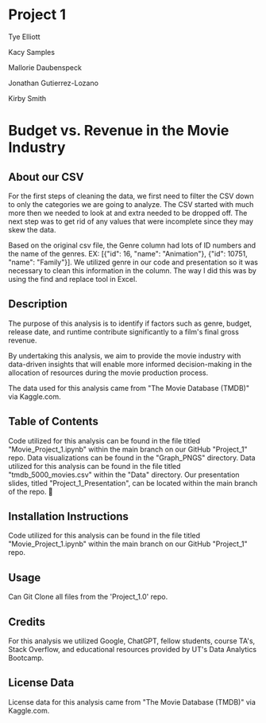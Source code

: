 
# **Project 1**

Tye Elliott

Kacy Samples

Mallorie Daubenspeck

Jonathan Gutierrez-Lozano 

Kirby Smith

# **Budget vs. Revenue in the Movie Industry**

## **About our CSV**
For the first steps of cleaning the data, we first need to filter the CSV down to only the categories we are going to analyze. The CSV started with much more then we needed to look at and extra needed to be dropped off. The next step was to get rid of any values that were incomplete since they may skew the data. 

Based on the original csv file, the Genre column had lots of ID numbers and the name of the genres. EX: [{"id": 16, "name": "Animation"}, {"id": 10751, "name": "Family"}]. We utilized genre in our code and presentation so it was necessary to clean this information in the column. The way I did this was by using the find and replace tool in Excel.

## **Description**
The purpose of this analysis is to identify if factors such as genre, budget, release date, and runtime contribute significantly to a film's final gross revenue. 

By undertaking this analysis, we aim to provide the movie industry with data-driven insights that will enable more informed decision-making in the allocation of resources during the movie production process. 

The data used for this analysis came from "The Movie Database (TMDB)" via Kaggle.com.

## **Table of Contents**
Code utilized for this analysis can be found in the file titled "Movie_Project_1.ipynb" within the main branch on our GitHub "Project_1" repo. Data visualizations can be found in the "Graph_PNGS" directory. Data utilized for this analysis can be found in the file titled "tmdb_5000_movies.csv" within the "Data" directory. Our presentation slides, titled "Project_1_Presentation", can be located within the main branch of the repo.

## **Installation Instructions**
Code utilized for this analysis can be found in the file titled "Movie_Project_1.ipynb" within the main branch on our GitHub "Project_1" repo.

## **Usage**
Can Git Clone all files from the 'Project_1.0' repo.

## **Credits**
For this analysis we utilized Google, ChatGPT, fellow students, course TA's, Stack Overflow, and educational resources provided by UT's Data Analytics Bootcamp.

## **License Data**
License data for this analysis came from "The Movie Database (TMDB)" via Kaggle.com.
